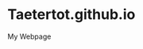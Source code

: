 # Taetertot.github.io
My Webpage
 <div id="wpfront-scroll-top-container" style="opacity: 0.8; right: 20px; bottom: 20px; display: block;"><img src="https://sites.uw.edu/taejones/wp-content/plugins/wpfront-scroll-top/images/icons/34.png" alt="" style="width: auto; height: auto;"></div>
